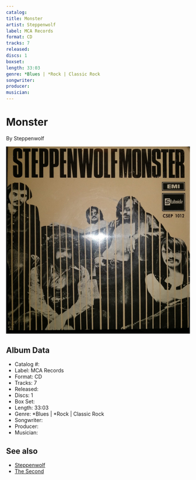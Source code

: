 ```yaml
---
catalog: 
title: Monster
artist: Steppenwolf
label: MCA Records
format: CD
tracks: 7
released: 
discs: 1
boxset: 
length: 33:03
genre: *Blues | *Rock | Classic Rock
songwriter: 
producer: 
musician: 
---
```


# Monster

By Steppenwolf

![](../../assets/albumcovers/Steppenwolf-Monster.png)

## Album Data

- Catalog #: 
- Label: MCA Records
- Format: CD
- Tracks: 7
- Released: 
- Discs: 1
- Box Set: 
- Length: 33:03
- Genre: *Blues | *Rock | Classic Rock
- Songwriter: 
- Producer: 
- Musician: 


## See also

- [Steppenwolf](Steppenwolf.md)
- [The Second](The_Second.md)
